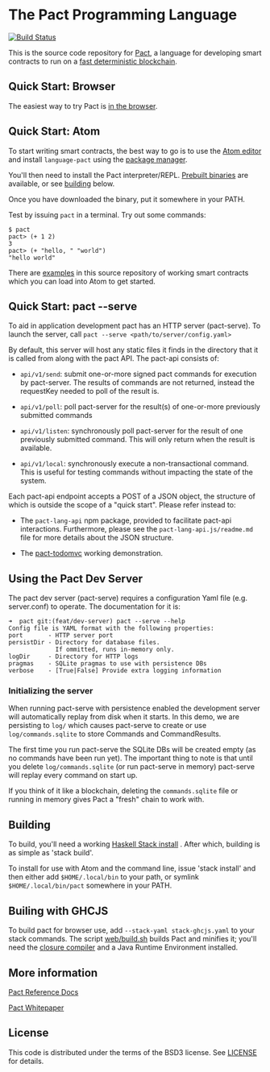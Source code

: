 The Pact Programming Language
===

[![Build Status](https://travis-ci.org/kadena-io/pact.svg?branch=master)](https://travis-ci.org/kadena-io/pact)

This is the source code repository for [Pact](http://kadena.io/pact), a language for developing
smart contracts to run on a [fast deterministic blockchain](http://kadena.io).

Quick Start: Browser
---

The easiest way to try Pact is [in the browser](http://kadena.io/try-pact).

Quick Start: Atom
---

To start writing
smart contracts, the best way to go is to use the [Atom editor](https://atom.io) and install
`language-pact` using the [package manager](http://flight-manual.atom.io/using-atom/sections/atom-packages/).

You'll then need to install the Pact interpreter/REPL. [Prebuilt binaries](http://kadena.io/pact/downloads.html) are
available, or see [building](#Building) below.

Once you have downloaded the binary, put it somewhere in your PATH.

Test by issuing `pact` in a terminal. Try out some commands:

```
$ pact
pact> (+ 1 2)
3
pact> (+ "hello, " "world")
"hello world"
```

There are [examples](examples/) in this source repository of working smart contracts which you can load into Atom to get started.

Quick Start: pact --serve
---

To aid in application development pact has an HTTP server (pact-serve).
To launch the server, call `pact --serve <path/to/server/config.yaml>`

By default, this server will host any static files it finds in the directory that it is called from along with the pact API.
The pact-api consists of:

* `api/v1/send`: submit one-or-more signed pact commands for execution by pact-server. The results of commands are not returned, instead the requestKey needed to poll of the result is.

* `api/v1/poll`: poll pact-server for the result(s) of one-or-more previously submitted commands

* `api/v1/listen`: synchronously poll pact-server for the result of one previously submitted command. This will only return when the result is available.

* `api/v1/local`: synchronously execute a non-transactional command. This is useful for testing commands without impacting the state of the system.

Each pact-api endpoint accepts a POST of a JSON object, the structure of which is outside the scope of a "quick start".
Please refer instead to:

* The `pact-lang-api` npm package, provided to facilitate pact-api interactions. Furthermore, please see the `pact-lang-api.js/readme.md` file for more details about the JSON structure.

* The [pact-todomvc](github.com/kadena-io/pact-todomvc) working demonstration.


Using the Pact Dev Server
---

The pact dev server (pact-serve) requires a configuration Yaml file (e.g. server.conf) to operate. The documentation for it is:

```
➜  pact git:(feat/dev-server) pact --serve --help
Config file is YAML format with the following properties:
port       - HTTP server port
persistDir - Directory for database files.
             If ommitted, runs in-memory only.
logDir     - Directory for HTTP logs
pragmas    - SQLite pragmas to use with persistence DBs
verbose    - [True|False] Provide extra logging information
```

### Initializing the server

When running pact-serve with persistence enabled the development server will automatically replay from disk when it starts.
In this demo, we are persisting to `log/` which causes pact-serve to create or use `log/commands.sqlite` to store Commands and CommandResults.

The first time you run pact-serve the SQLite DBs will be created empty (as no commands have been run yet).
The important thing to note is that until you delete `log/commands.sqlite` (or run pact-serve in memory) pact-serve will replay every command on start up.

If you think of it like a blockchain, deleting the `commands.sqlite` file or running in memory gives Pact a "fresh" chain to work with.

Building
---

To build, you'll need a working [Haskell Stack install](https://docs.haskellstack.org/en/stable/README/#how-to-install) . After which, building is as simple as 'stack build'.

To install for use with Atom and the command line, issue 'stack install' and then either add `$HOME/.local/bin` to your path, or symlink `$HOME/.local/bin/pact` somewhere in your PATH.

Builing with GHCJS
---

To build pact for browser use, add `--stack-yaml stack-ghcjs.yaml` to your stack commands. The script [web/build.sh](web/build.sh) builds Pact and minifies it; you'll need the [closure compiler](https://www.npmjs.com/package/google-closure-compiler) and a Java Runtime Environment installed.

More information
---

[Pact Reference Docs](http://pact-language.readthedocs.io)

[Pact Whitepaper](http://kadena.io/docs/Kadena-PactWhitepaper.pdf)

License
---

This code is distributed under the terms of the BSD3 license. See [LICENSE](LICENSE) for details.
